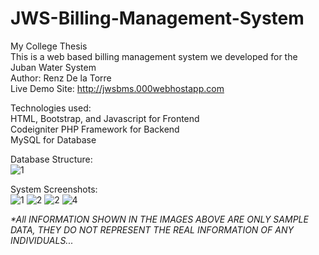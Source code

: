 # JWS-Billing-Management-System
 My College Thesis <br/>
 This is a web based billing management system we developed for the Juban Water System <br/>
 Author: Renz De la Torre <br/>
 Live Demo Site: <a href="http://jwsbms.000webhostapp.com" target="_blank">http://jwsbms.000webhostapp.com</a>
 
 Technologies used:<br/>
 HTML, Bootstrap, and Javascript for Frontend<br/>
 Codeigniter PHP Framework for Backend<br/>
 MySQL for Database<br/>
 
 Database Structure: <br/>
![1](https://user-images.githubusercontent.com/88235225/140684546-56f76beb-555b-4050-b8b1-643302f5e5a1.jpg)

System Screenshots: <br/>
![1](https://user-images.githubusercontent.com/88235225/155880161-bfdd990a-0eee-45a7-8442-a51eb22e1de6.png)
![2](https://user-images.githubusercontent.com/88235225/155880171-208e7911-6e16-4ba6-bebe-52556d7c9160.png)
![2](https://user-images.githubusercontent.com/88235225/155880175-1874631c-e728-4ad5-b861-07b17512346d.png)
![4](https://user-images.githubusercontent.com/88235225/155880178-a03d68e5-c6f6-48be-85dc-91e83251f4cb.png)

<em>*All INFORMATION SHOWN IN THE IMAGES ABOVE ARE ONLY SAMPLE DATA, THEY DO NOT REPRESENT THE REAL INFORMATION OF ANY INDIVIDUALS...</em>
